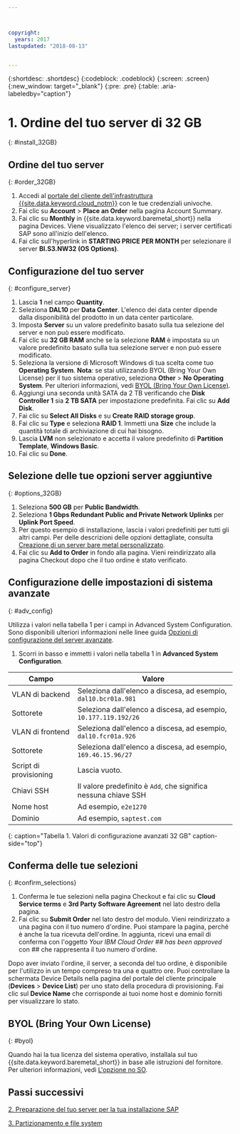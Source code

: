 ```yaml
---



copyright:
  years: 2017
lastupdated: "2018-08-13"


---
```


{:shortdesc: .shortdesc}
{:codeblock: .codeblock}
{:screen: .screen}
{:new_window: target="_blank"}
{:pre: .pre}
{:table: .aria-labeledby="caption"}

# 1. Ordine del tuo server di 32 GB
{: #install_32GB}

## Ordine del tuo server
{: #order_32GB}

1. Accedi al [portale del cliente dell'infrastruttura {{site.data.keyword.cloud_notm}}](https://control.softlayer.com) con le tue credenziali univoche.
2. Fai clic su **Account** > **Place an Order** nella pagina Account Summary.
3. Fai clic su **Monthly** in {{site.data.keyword.baremetal_short}} nella pagina Devices. Viene visualizzato l'elenco dei server; i server certificati SAP sono all'inizio dell'elenco.
4. Fai clic sull'hyperlink in **STARTING PRICE PER MONTH** per selezionare il server **BI.S3.NW32 (OS Options)**.

## Configurazione del tuo server 
{: #configure_server}

1. Lascia **1** nel campo **Quantity**.
2. Seleziona **DAL10** per **Data Center**. L'elenco dei data center dipende dalla disponibilità del prodotto in un data center particolare.
3. Imposta **Server** su un valore predefinito basato sulla tua selezione del server e non può essere modificato.
4. Fai clic su **32 GB RAM** anche se la selezione **RAM** è impostata su un valore predefinito basato sulla tua selezione server e non può essere modificato.
5. Seleziona la versione di Microsoft Windows di tua scelta come tuo **Operating System**. **Nota**: se stai utilizzando BYOL (Bring Your Own License) per il tuo sistema operativo, seleziona **Other** > **No Operating System**. Per ulteriori informazioni, vedi [BYOL (Bring Your Own License)](#byol). 
6. Aggiungi una seconda unità SATA da 2 TB verificando che **Disk Controller 1** sia **2 TB SATA** per impostazione predefinita. Fai clic su **Add Disk**.
7. Fai clic su **Select All Disks** e su **Create RAID storage group**.
8. Fai clic su **Type** e seleziona **RAID 1**. Immetti una **Size** che include la quantità totale di archiviazione di cui hai bisogno.
9. Lascia **LVM** non selezionato e accetta il valore predefinito di **Partition Template**, **Windows Basic**.
10. Fai clic su **Done**.

## Selezione delle tue opzioni server aggiuntive 
{: #options_32GB}

1. Seleziona **500 GB** per **Public Bandwidth**.
2. Seleziona **1 Gbps Redundant Public and Private Network Uplinks** per **Uplink Port Speed**.
3. Per questo esempio di installazione, lascia i valori predefiniti per tutti gli altri campi. Per delle descrizioni delle opzioni dettagliate, consulta [Creazione di un server bare metal personalizzato](https://console.bluemix.net/docs/bare-metal/baremetal-provision.html#addl-server-options). 
10. Fai clic su **Add to Order** in fondo alla pagina. Vieni reindirizzato alla pagina Checkout dopo che il tuo ordine è stato verificato.

## Configurazione delle impostazioni di sistema avanzate
{: #adv_config}

Utilizza i valori nella tabella 1 per i campi in Advanced System Configuration. Sono disponibili ulteriori informazioni nelle linee guida [Opzioni di configurazione del server avanzate](https://console.bluemix.net/docs/bare-metal/baremetal-provision.html#adv-system-config).

1. Scorri in basso e immetti i valori nella tabella 1 in **Advanced System Configuration**.

|              Campo               |      Valore                                                           |
| -------------------------------- | -------------------------------------------------------------------- |
|VLAN di backend                      | Seleziona dall'elenco a discesa, ad esempio, `dal10.bcr01a.981`      |
|Sottorete                            | Seleziona dall'elenco a discesa, ad esempio, `10.177.119.192/26`     |
|VLAN di frontend                     | Seleziona dall'elenco a discesa, ad esempio, `dal10.fcr01a.926`      |
|Sottorete                            | Seleziona dall'elenco a discesa, ad esempio, `169.46.15.96/27`       |
|Script di provisioning                 | Lascia vuoto.                                                         |
|Chiavi SSH                          | Il valore predefinito è `Add`, che significa nessuna chiave SSH                            |
|Nome host                          | Ad esempio, `e2e1270`                                               |
|Dominio                            | Ad esempio, `saptest.com`                                           |
{: caption="Tabella 1. Valori di configurazione avanzati 32 GB" caption-side="top"}  

## Conferma delle tue selezioni
{: #confirm_selections}

1. Conferma le tue selezioni nella pagina Checkout e fai clic su **Cloud Service terms** e **3rd Party Software Agreement** nel lato destro della pagina.
2. Fai clic su **Submit Order** nel lato destro del modulo. Vieni reindirizzato a una pagina con il tuo numero d'ordine. Puoi stampare la pagina, perché è anche la tua ricevuta dell'ordine. In aggiunta, ricevi una email di conferma con l'oggetto *Your IBM Cloud Order ## has been approved* con ## che rappresenta il tuo numero d'ordine.

Dopo aver inviato l'ordine, il server, a seconda del tuo ordine, è disponibile per l'utilizzo in un tempo compreso tra una e quattro ore. Puoi controllare la schermata Device Details nella pagina del portale del cliente principale (**Devices** > **Device List**) per uno stato della procedura di provisioning. Fai clic sul **Device Name** che corrisponde ai tuoi nome host e dominio forniti per visualizzare lo stato.

## BYOL (Bring Your Own License) 
{: #byol}

Quando hai la tua licenza del sistema operativo, installala sul tuo {{site.data.keyword.baremetal_short}} in base alle istruzioni del fornitore. Per ulteriori informazioni, vedi [L'opzione no SO](https://console.bluemix.net/docs/bare-metal/introduction-no-os.html#how-to-install-an-operating-system-on-a-no-os-server-). 

## Passi successivi

  [2. Preparazione del tuo server per la tua installazione SAP](/docs/infrastructure/sap-netweaver-ms-qrg/ms-prepare-server-32GB.html)
  
  [3. Partizionamento e file system](/docs/infrastructure/sap-netweaver-ms-qrg/ms-partition-32GB.html)
